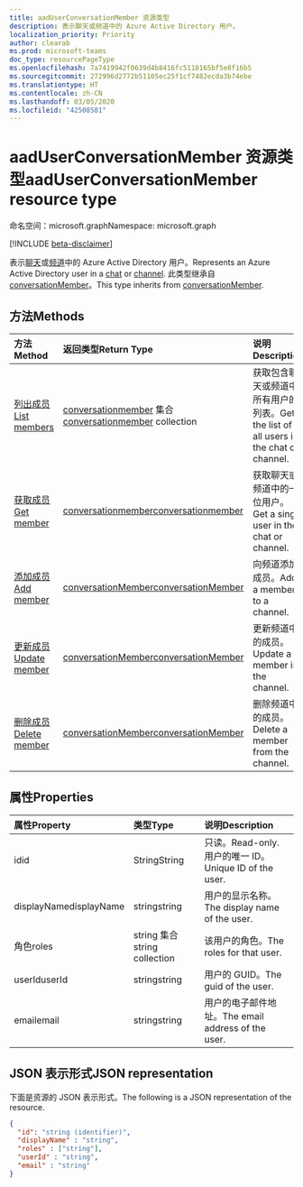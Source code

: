 ```yaml
---
title: aadUserConversationMember 资源类型
description: 表示聊天或频道中的 Azure Active Directory 用户。
localization_priority: Priority
author: clearab
ms.prod: microsoft-teams
doc_type: resourcePageType
ms.openlocfilehash: 7a7419942f0639d4b8416fc5118165bf5e8f16b5
ms.sourcegitcommit: 272996d2772b51105ec25f1cf7482ecda3b74ebe
ms.translationtype: HT
ms.contentlocale: zh-CN
ms.lasthandoff: 03/05/2020
ms.locfileid: "42508581"
---
```

# <a name="aaduserconversationmember-resource-type"></a><span data-ttu-id="54ad7-103">aadUserConversationMember 资源类型</span><span class="sxs-lookup"><span data-stu-id="54ad7-103">aadUserConversationMember resource type</span></span>

<span data-ttu-id="54ad7-104">命名空间：microsoft.graph</span><span class="sxs-lookup"><span data-stu-id="54ad7-104">Namespace: microsoft.graph</span></span>

[!INCLUDE [beta-disclaimer](../../includes/beta-disclaimer.md)]

<span data-ttu-id="54ad7-105">表示[聊天](chat.md)或[频道](channel.md)中的 Azure Active Directory 用户。</span><span class="sxs-lookup"><span data-stu-id="54ad7-105">Represents an Azure Active Directory user in a [chat](chat.md) or [channel](channel.md).</span></span> <span data-ttu-id="54ad7-106">此类型继承自 [conversationMember](conversationmember.md)。</span><span class="sxs-lookup"><span data-stu-id="54ad7-106">This type inherits from [conversationMember](conversationmember.md).</span></span>

## <a name="methods"></a><span data-ttu-id="54ad7-107">方法</span><span class="sxs-lookup"><span data-stu-id="54ad7-107">Methods</span></span>

| <span data-ttu-id="54ad7-108">方法</span><span class="sxs-lookup"><span data-stu-id="54ad7-108">Method</span></span>       | <span data-ttu-id="54ad7-109">返回类型</span><span class="sxs-lookup"><span data-stu-id="54ad7-109">Return Type</span></span>  |<span data-ttu-id="54ad7-110">说明</span><span class="sxs-lookup"><span data-stu-id="54ad7-110">Description</span></span>|
|:---------------|:--------|:----------|
|[<span data-ttu-id="54ad7-111">列出成员</span><span class="sxs-lookup"><span data-stu-id="54ad7-111">List members</span></span>](../api/conversationmember-list.md) | <span data-ttu-id="54ad7-112">[conversationmember](conversationmember.md) 集合</span><span class="sxs-lookup"><span data-stu-id="54ad7-112">[conversationmember](conversationmember.md) collection</span></span> | <span data-ttu-id="54ad7-113">获取包含聊天或频道中所有用户的列表。</span><span class="sxs-lookup"><span data-stu-id="54ad7-113">Get the list of all users in the chat or channel.</span></span>|
|[<span data-ttu-id="54ad7-114">获取成员</span><span class="sxs-lookup"><span data-stu-id="54ad7-114">Get member</span></span>](../api/conversationmember-get.md) | [<span data-ttu-id="54ad7-115">conversationmember</span><span class="sxs-lookup"><span data-stu-id="54ad7-115">conversationmember</span></span>](conversationmember.md) | <span data-ttu-id="54ad7-116">获取聊天或频道中的一位用户。</span><span class="sxs-lookup"><span data-stu-id="54ad7-116">Get a single user in the chat or channel.</span></span>|
|[<span data-ttu-id="54ad7-117">添加成员</span><span class="sxs-lookup"><span data-stu-id="54ad7-117">Add member</span></span>](../api/conversationmember-add.md) | [<span data-ttu-id="54ad7-118">conversationMember</span><span class="sxs-lookup"><span data-stu-id="54ad7-118">conversationMember</span></span>](conversationmember.md)| <span data-ttu-id="54ad7-119">向频道添加成员。</span><span class="sxs-lookup"><span data-stu-id="54ad7-119">Add a member to a channel.</span></span>|
|[<span data-ttu-id="54ad7-120">更新成员</span><span class="sxs-lookup"><span data-stu-id="54ad7-120">Update member</span></span>](../api/conversationmember-update.md) | [<span data-ttu-id="54ad7-121">conversationMember</span><span class="sxs-lookup"><span data-stu-id="54ad7-121">conversationMember</span></span>](conversationmember.md)| <span data-ttu-id="54ad7-122">更新频道中的成员。</span><span class="sxs-lookup"><span data-stu-id="54ad7-122">Update a member in the channel.</span></span>|
|[<span data-ttu-id="54ad7-123">删除成员</span><span class="sxs-lookup"><span data-stu-id="54ad7-123">Delete member</span></span>](../api/conversationmember-delete.md) | [<span data-ttu-id="54ad7-124">conversationMember</span><span class="sxs-lookup"><span data-stu-id="54ad7-124">conversationMember</span></span>](conversationmember.md)| <span data-ttu-id="54ad7-125">删除频道中的成员。</span><span class="sxs-lookup"><span data-stu-id="54ad7-125">Delete a member from the channel.</span></span>|

## <a name="properties"></a><span data-ttu-id="54ad7-126">属性</span><span class="sxs-lookup"><span data-stu-id="54ad7-126">Properties</span></span>

| <span data-ttu-id="54ad7-127">属性</span><span class="sxs-lookup"><span data-stu-id="54ad7-127">Property</span></span>   | <span data-ttu-id="54ad7-128">类型</span><span class="sxs-lookup"><span data-stu-id="54ad7-128">Type</span></span> |<span data-ttu-id="54ad7-129">说明</span><span class="sxs-lookup"><span data-stu-id="54ad7-129">Description</span></span>|
|:---------------|:--------|:----------|
|<span data-ttu-id="54ad7-130">id</span><span class="sxs-lookup"><span data-stu-id="54ad7-130">id</span></span>|<span data-ttu-id="54ad7-131">String</span><span class="sxs-lookup"><span data-stu-id="54ad7-131">String</span></span>| <span data-ttu-id="54ad7-132">只读。</span><span class="sxs-lookup"><span data-stu-id="54ad7-132">Read-only.</span></span> <span data-ttu-id="54ad7-133">用户的唯一 ID。</span><span class="sxs-lookup"><span data-stu-id="54ad7-133">Unique ID of the user.</span></span>|
|<span data-ttu-id="54ad7-134">displayName</span><span class="sxs-lookup"><span data-stu-id="54ad7-134">displayName</span></span>| <span data-ttu-id="54ad7-135">string</span><span class="sxs-lookup"><span data-stu-id="54ad7-135">string</span></span> | <span data-ttu-id="54ad7-136">用户的显示名称。</span><span class="sxs-lookup"><span data-stu-id="54ad7-136">The display name of the user.</span></span> |
|<span data-ttu-id="54ad7-137">角色</span><span class="sxs-lookup"><span data-stu-id="54ad7-137">roles</span></span>| <span data-ttu-id="54ad7-138">string 集合</span><span class="sxs-lookup"><span data-stu-id="54ad7-138">string collection</span></span> | <span data-ttu-id="54ad7-139">该用户的角色。</span><span class="sxs-lookup"><span data-stu-id="54ad7-139">The roles for that user.</span></span> |
|<span data-ttu-id="54ad7-140">userId</span><span class="sxs-lookup"><span data-stu-id="54ad7-140">userId</span></span>| <span data-ttu-id="54ad7-141">string</span><span class="sxs-lookup"><span data-stu-id="54ad7-141">string</span></span> | <span data-ttu-id="54ad7-142">用户的 GUID。</span><span class="sxs-lookup"><span data-stu-id="54ad7-142">The guid of the user.</span></span> |
|<span data-ttu-id="54ad7-143">email</span><span class="sxs-lookup"><span data-stu-id="54ad7-143">email</span></span>| <span data-ttu-id="54ad7-144">string</span><span class="sxs-lookup"><span data-stu-id="54ad7-144">string</span></span>  | <span data-ttu-id="54ad7-145">用户的电子邮件地址。</span><span class="sxs-lookup"><span data-stu-id="54ad7-145">The email address of the user.</span></span> |

## <a name="json-representation"></a><span data-ttu-id="54ad7-146">JSON 表示形式</span><span class="sxs-lookup"><span data-stu-id="54ad7-146">JSON representation</span></span>

<span data-ttu-id="54ad7-147">下面是资源的 JSON 表示形式。</span><span class="sxs-lookup"><span data-stu-id="54ad7-147">The following is a JSON representation of the resource.</span></span>

<!-- {
  "blockType": "resource",
  "baseType": "microsoft.graph.entity",
  "@odata.type": "microsoft.graph.aadUserConversationMember"
}-->

```json
{
  "id": "string (identifier)",
  "displayName" : "string",
  "roles" : ["string"],
  "userId" : "string",
  "email" : "string"
}

```

<!-- uuid: 8fcb5dbc-d5aa-4681-8e31-b001d5168d79
2015-10-25 14:57:30 UTC -->
<!--
{
  "type": "#page.annotation",
  "description": "aadUserConversationMember",
  "keywords": "",
  "section": "documentation",
  "tocPath": "",
  "suppressions": []
}
-->
